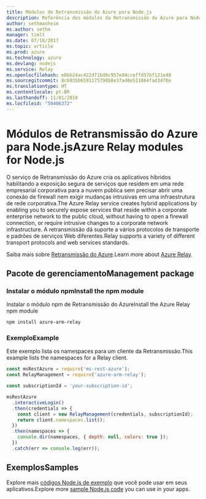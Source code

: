 ```yaml
---
title: Módulos de Retransmissão do Azure para Node.js
description: Referência dos módulos da Retransmissão do Azure para Node.js
author: sethmanheim
ms.author: sethm
manager: timlt
ms.date: 07/18/2017
ms.topic: article
ms.prod: azure
ms.technology: azure
ms.devlang: nodejs
ms.service: Relay
ms.openlocfilehash: e0bb24ac422d71bd8c957e94cceffd57bf121e48
ms.sourcegitcommit: 8c6935b6591175798b8e37ad0e511864fad3478e
ms.translationtype: HT
ms.contentlocale: pt-BR
ms.lasthandoff: 11/01/2018
ms.locfileid: "50406372"
---
```

# <a name="azure-relay-modules-for-nodejs"></a><span data-ttu-id="4c7dc-103">Módulos de Retransmissão do Azure para Node.js</span><span class="sxs-lookup"><span data-stu-id="4c7dc-103">Azure Relay modules for Node.js</span></span>

<span data-ttu-id="4c7dc-104">O serviço de Retransmissão do Azure cria os aplicativos híbridos habilitando a exposição segura de serviços que residem em uma rede empresarial corporativa para a nuvem pública sem precisar abrir uma conexão de firewall nem exigir mudanças intrusivas em uma infraestrutura de rede corporativa.</span><span class="sxs-lookup"><span data-stu-id="4c7dc-104">The Azure Relay service creates hybrid applications by enabling you to securely expose services that reside within a corporate enterprise network to the public cloud, without having to open a firewall connection, or require intrusive changes to a corporate network infrastructure.</span></span> <span data-ttu-id="4c7dc-105">A retransmissão dá suporte a vários protocolos de transporte e padrões de serviços Web diferentes.</span><span class="sxs-lookup"><span data-stu-id="4c7dc-105">Relay supports a variety of different transport protocols and web services standards.</span></span>

<span data-ttu-id="4c7dc-106">Saiba mais sobre [Retransmissão do Azure](https://docs.microsoft.com/azure/service-bus-relay/relay-what-is-it).</span><span class="sxs-lookup"><span data-stu-id="4c7dc-106">Learn more about [Azure Relay](https://docs.microsoft.com/azure/service-bus-relay/relay-what-is-it).</span></span>

## <a name="management-package"></a><span data-ttu-id="4c7dc-107">Pacote de gerenciamento</span><span class="sxs-lookup"><span data-stu-id="4c7dc-107">Management package</span></span>

### <a name="install-the-npm-module"></a><span data-ttu-id="4c7dc-108">Instalar o módulo npm</span><span class="sxs-lookup"><span data-stu-id="4c7dc-108">Install the npm module</span></span>

<span data-ttu-id="4c7dc-109">Instalar o módulo npm de Retransmissão do Azure</span><span class="sxs-lookup"><span data-stu-id="4c7dc-109">Install the Azure Relay npm module</span></span>

```bash
npm install azure-arm-relay
```

### <a name="example"></a><span data-ttu-id="4c7dc-110">Exemplo</span><span class="sxs-lookup"><span data-stu-id="4c7dc-110">Example</span></span>

<span data-ttu-id="4c7dc-111">Este exemplo lista os namespaces para um cliente da Retransmissão.</span><span class="sxs-lookup"><span data-stu-id="4c7dc-111">This example lists the namespaces for a Relay client.</span></span>

```javascript
const msRestAzure = require('ms-rest-azure');
const RelayManagement = require('azure-arm-relay');

const subscriptionId = 'your-subscription-id';

msRestAzure
  .interactiveLogin()
  .then(credentials => {
    const client = new RelayManagement(credentials, subscriptionId);
    return client.namespaces.list();
  })
  .then(namespaces => {
    console.dir(namespaces, { depth: null, colors: true });
  })
  .catch(err => console.log(err));
```

## <a name="samples"></a><span data-ttu-id="4c7dc-112">Exemplos</span><span class="sxs-lookup"><span data-stu-id="4c7dc-112">Samples</span></span>

<span data-ttu-id="4c7dc-113">Explore mais [códigos Node.js de exemplo](https://azure.microsoft.com/resources/samples/?platform=nodejs) que você pode usar em seus aplicativos.</span><span class="sxs-lookup"><span data-stu-id="4c7dc-113">Explore more [sample Node.js code](https://azure.microsoft.com/resources/samples/?platform=nodejs) you can use in your apps.</span></span>
